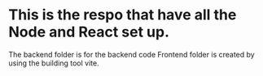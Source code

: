 # This is the respo that have all the Node and React set up.
The backend folder is for the backend code
Frontend folder is created by using the building tool vite.
